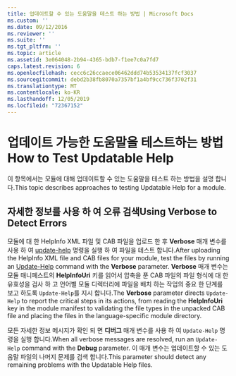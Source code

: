 ```yaml
---
title: 업데이트할 수 있는 도움말을 테스트 하는 방법 | Microsoft Docs
ms.custom: ''
ms.date: 09/12/2016
ms.reviewer: ''
ms.suite: ''
ms.tgt_pltfrm: ''
ms.topic: article
ms.assetid: 3e064048-2b94-4365-bdb7-f1ee7c0a7fd7
caps.latest.revision: 6
ms.openlocfilehash: cecc6c26ccaece06462ddd74b53534137fcf3037
ms.sourcegitcommit: debd2b38fb8070a7357bf1a4bf9cc736f3702f31
ms.translationtype: MT
ms.contentlocale: ko-KR
ms.lasthandoff: 12/05/2019
ms.locfileid: "72367152"
---
```

# <a name="how-to-test-updatable-help"></a><span data-ttu-id="76eb2-102">업데이트 가능한 도움말을 테스트하는 방법</span><span class="sxs-lookup"><span data-stu-id="76eb2-102">How to Test Updatable Help</span></span>

<span data-ttu-id="76eb2-103">이 항목에서는 모듈에 대해 업데이트할 수 있는 도움말을 테스트 하는 방법을 설명 합니다.</span><span class="sxs-lookup"><span data-stu-id="76eb2-103">This topic describes approaches to testing Updatable Help for a module.</span></span>

## <a name="using-verbose-to-detect-errors"></a><span data-ttu-id="76eb2-104">자세한 정보를 사용 하 여 오류 검색</span><span class="sxs-lookup"><span data-stu-id="76eb2-104">Using Verbose to Detect Errors</span></span>

<span data-ttu-id="76eb2-105">모듈에 대 한 HelpInfo XML 파일 및 CAB 파일을 업로드 한 후 **Verbose** 매개 변수를 사용 하 여 [update-help](/powershell/module/Microsoft.PowerShell.Core/Update-Help) 명령을 실행 하 여 파일을 테스트 합니다.</span><span class="sxs-lookup"><span data-stu-id="76eb2-105">After uploading the HelpInfo XML file and CAB files for your module, test the files by running an [Update-Help](/powershell/module/Microsoft.PowerShell.Core/Update-Help) command with the **Verbose** parameter.</span></span> <span data-ttu-id="76eb2-106">**Verbose** 매개 변수는 모듈 매니페스트의 **HelpInfoUri** 키를 읽어서 압축을 푼 CAB 파일의 파일 형식에 대 한 유효성을 검사 하 고 언어별 모듈 디렉터리에 파일을 배치 하는 작업의 중요 한 단계를 보고 하도록 `Update-Help`를 지시 합니다.</span><span class="sxs-lookup"><span data-stu-id="76eb2-106">The **Verbose** parameter directs `Update-Help` to report the critical steps in its actions, from reading the **HelpInfoUri** key in the module manifest to validating the file types in the unpacked CAB file and placing the files in the language-specific module directory.</span></span>

<span data-ttu-id="76eb2-107">모든 자세한 정보 메시지가 확인 되 면 **디버그** 매개 변수를 사용 하 여 `Update-Help` 명령을 실행 합니다.</span><span class="sxs-lookup"><span data-stu-id="76eb2-107">When all verbose messages are resolved, run an `Update-Help` command with the **Debug** parameter.</span></span> <span data-ttu-id="76eb2-108">이 매개 변수는 업데이트할 수 있는 도움말 파일의 나머지 문제를 검색 합니다.</span><span class="sxs-lookup"><span data-stu-id="76eb2-108">This parameter should detect any remaining problems with the Updatable Help files.</span></span>